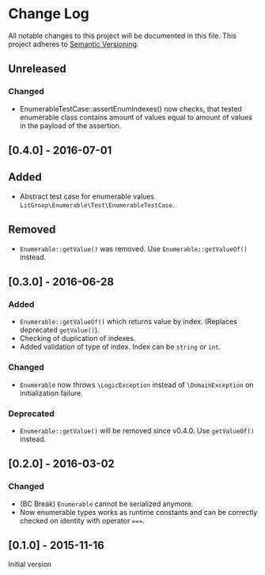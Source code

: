 # Change Log
All notable changes to this project will be documented in this file.
This project adheres to [Semantic Versioning](http://semver.org/).

## Unreleased
### Changed
- EnumerableTestCase::assertEnumIndexes() now checks, that tested enumerable
  class contains amount of values equal to amount of values in the payload of
  the assertion.

## [0.4.0] - 2016-07-01
## Added
- Abstract test case for enumerable values `LitGroup\Enumerable\Test\EnumerableTestCase`.

## Removed
- `Enumerable::getValue()` was removed. Use `Enumerable::getValueOf()` instead.

## [0.3.0] - 2016-06-28
### Added
- `Enumerable::getValueOf()` which returns value by index. (Replaces deprecated `getValue()`).
- Checking of duplication of indexes.
- Added validation of type of index. Index can be `string` or `int`.

### Changed
- `Enumerable` now throws `\LogicException` instead of `\DomainException`
  on initialization failure.

### Deprecated
- `Enumerable::getValue()` will be removed since v0.4.0. Use `getValueOf()` instead.


## [0.2.0] - 2016-03-02
### Changed
* (BC Break) `Enumerable` cannot be serialized anymore.
* Now enumerable types works as runtime constants and can be correctly
  checked on identity with operator `===`.

## [0.1.0] - 2015-11-16
Initial version
